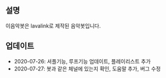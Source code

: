 ## 설명

이음악봇은 lavalink로 제작된 음악봇입니다.

## 업데이트

- 2020-07-26: 셔플기능, 루프기능 업데이트, 플레이리스트 추가
- 2020-07-27: 봇과 같은 체널에 있는지 확인, 도움말 추가, 버그 수정
